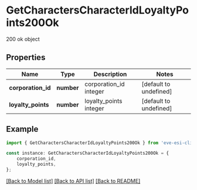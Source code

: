 # GetCharactersCharacterIdLoyaltyPoints200Ok

200 ok object

## Properties

Name | Type | Description | Notes
------------ | ------------- | ------------- | -------------
**corporation_id** | **number** | corporation_id integer | [default to undefined]
**loyalty_points** | **number** | loyalty_points integer | [default to undefined]

## Example

```typescript
import { GetCharactersCharacterIdLoyaltyPoints200Ok } from 'eve-esi-client-ts';

const instance: GetCharactersCharacterIdLoyaltyPoints200Ok = {
    corporation_id,
    loyalty_points,
};
```

[[Back to Model list]](../README.md#documentation-for-models) [[Back to API list]](../README.md#documentation-for-api-endpoints) [[Back to README]](../README.md)
